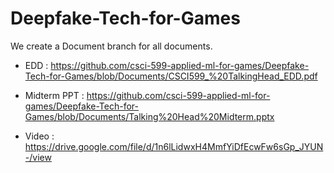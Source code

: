 # Deepfake-Tech-for-Games

We create a Document branch for all documents.

  - EDD : https://github.com/csci-599-applied-ml-for-games/Deepfake-Tech-for-Games/blob/Documents/CSCI599_%20TalkingHead_EDD.pdf
  
  - Midterm PPT : https://github.com/csci-599-applied-ml-for-games/Deepfake-Tech-for-Games/blob/Documents/Talking%20Head%20Midterm.pptx

  - Video : https://drive.google.com/file/d/1n6lLidwxH4MmfYiDfEcwFw6sGp_JYUN-/view